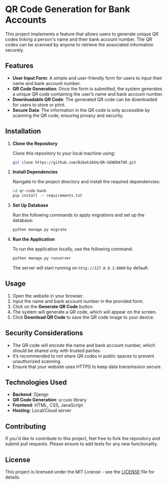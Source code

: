 

# QR Code Generation for Bank Accounts

This project implements a feature that allows users to generate unique QR codes linking a person's name and their bank account number. The QR codes can be scanned by anyone to retrieve the associated information securely.

## Features

- **User Input Form**: A simple and user-friendly form for users to input their name and bank account number.
- **QR Code Generation**: Once the form is submitted, the system generates a unique QR code containing the user’s name and bank account number.
- **Downloadable QR Code**: The generated QR code can be downloaded for users to store or print.
- **Secure Data**: The information in the QR code is only accessible by scanning the QR code, ensuring privacy and security.

## Installation

1. **Clone the Repository**

   Clone this repository to your local machine using:

   ```bash
   git clone https://github.com/Bibek1604/QR-GENERATOR.git
   ```

2. **Install Dependencies**

   Navigate to the project directory and install the required dependencies:

   ```bash
   cd qr-code-bank
   pip install -r requirements.txt
   ```

3. **Set Up Database**

   Run the following commands to apply migrations and set up the database:

   ```bash
   python manage.py migrate
   ```

4. **Run the Application**

   To run the application locally, use the following command:

   ```bash
   python manage.py runserver
   ```

   The server will start running on `http://127.0.0.1:8000` by default.

## Usage

1. Open the website in your browser.
2. Input the name and bank account number in the provided form.
3. Click on the **Generate QR Code** button.
4. The system will generate a QR code, which will appear on the screen.
5. Click **Download QR Code** to save the QR code image to your device.

## Security Considerations

- The QR code will encode the name and bank account number, which should be shared only with trusted parties.
- It’s recommended to not share QR codes in public spaces to prevent unauthorized scanning.
- Ensure that your website uses HTTPS to keep data transmission secure.

## Technologies Used

- **Backend**: Django
- **QR Code Generation**: `qrcode` library
- **Frontend**: HTML, CSS, JavaScript
- **Hosting**: Local/Cloud server

## Contributing

If you'd like to contribute to this project, feel free to fork the repository and submit pull requests. Please ensure to add tests for any new functionality.

## License

This project is licensed under the MIT License - see the [LICENSE](LICENSE) file for details.

